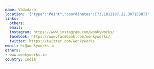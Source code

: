 ```yaml
---
name: Vadodara
location: '{"type":"Point","coordinates":[73.1812187,22.3071588]}'
links:
  others: 
  email: 
  instagram: https://www.instagram.com/wonkyworks/
  facebook: https://www.facebook.com/wonkyworks/
  twitter: https://twitter.com/wonkyworks
email: hi@wonkyworks.in
others:
- www.wonkyworks.in
country: India
---
```

